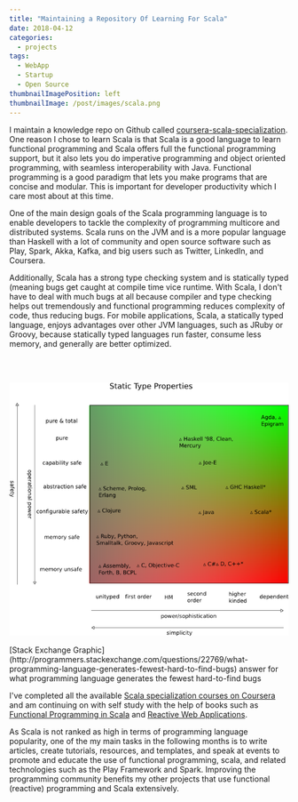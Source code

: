 ```yaml
---
title: "Maintaining a Repository Of Learning For Scala"
date: 2018-04-12
categories:
  - projects
tags:
  - WebApp
  - Startup
  - Open Source
thumbnailImagePosition: left
thumbnailImage: /post/images/scala.png
---
```


I maintain a knowledge repo on Github called [coursera-scala-specialization](https://github.com/xiaoyunyang/coursera-scala-specialization). One reason I chose to learn Scala is that Scala is a good language to learn functional programming and Scala offers full the functional programming support, but it also lets you do imperative programming and object oriented programming, with seamless interoperability with Java. Functional programming is a good paradigm that lets you make programs that are concise and modular. This is important for developer productivity which I care most about at this time.

<!--more-->

One of the main design goals of the Scala programming language is to enable developers to tackle the complexity of programming multicore and distributed systems. Scala runs on the JVM and is a more popular language than Haskell with a lot of community and open source software such as Play, Spark, Akka, Kafka, and big users such as Twitter, LinkedIn, and Coursera.

Additionally, Scala has a strong type checking system and is statically typed (meaning bugs get caught at compile time vice runtime. With Scala, I don't have to deal with much bugs at all because compiler and type checking helps out tremendously and functional programming reduces complexity of code, thus reducing bugs. For mobile applications, Scala, a statically typed language, enjoys advantages over other JVM languages, such as JRuby or Groovy, because statically typed languages run faster, consume less memory, and generally are better optimized.

<br><br>

![scala is a statically typed language](/post/images/scalaTypeSystem.png)
<p class="image-caption">[Stack Exchange Graphic](http://programmers.stackexchange.com/questions/22769/what-programming-language-generates-fewest-hard-to-find-bugs) answer for what programming language generates the fewest hard-to-find bugs</p>

I've completed all the available [Scala specialization courses on Coursera](https://github.com/xiaoyunyang/coursera-scala-specialization) and am continuing on with self study with the help of books such as [Functional Programming in Scala](https://www.manning.com/books/functional-programming-in-scala) and [Reactive Web Applications](https://www.manning.com/books/reactive-web-applications).

As Scala is not ranked as high in terms of programming language popularity, one of the my main tasks in the following months is to write articles, create tutorials, resources, and templates, and speak at events to promote and educate the use of functional programming, scala, and related technologies such as the Play Framework and Spark. Improving the programming community benefits my other projects that use functional (reactive) programming and Scala extensively.
